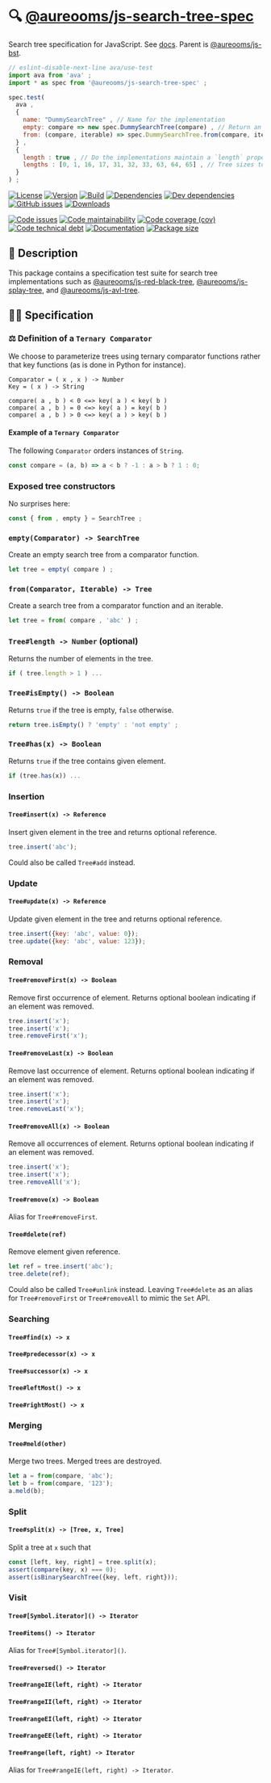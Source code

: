 :mag: [@aureooms/js-search-tree-spec](https://aureooms.github.io/js-search-tree-spec)
==

Search tree specification for JavaScript.
See [docs](https://aureooms.github.io/js-search-tree-spec).
Parent is [@aureooms/js-bst](https://github.com/aureooms/js-bst).

```js
// eslint-disable-next-line ava/use-test
import ava from 'ava' ;
import * as spec from '@aureooms/js-search-tree-spec' ;

spec.test(
  ava ,
  {
    name: "DummySearchTree" , // Name for the implementation
    empty: compare => new spec.DummySearchTree(compare) , // Return an empty search tree using `compare` to order keys
    from: (compare, iterable) => spec.DummySearchTree.from(compare, iterable) , // Return a search tree using `compare` to order keys initialized with the values in iterable
  } ,
  {
    length : true , // Do the implementations maintain a `length` property?
    lengths : [0, 1, 16, 17, 31, 32, 33, 63, 64, 65] , // Tree sizes to test.
  }
) ;
```

[![License](https://img.shields.io/github/license/aureooms/js-search-tree-spec.svg)](https://raw.githubusercontent.com/aureooms/js-search-tree-spec/main/LICENSE)
[![Version](https://img.shields.io/npm/v/@aureooms/js-search-tree-spec.svg)](https://www.npmjs.org/package/@aureooms/js-search-tree-spec)
[![Build](https://img.shields.io/travis/aureooms/js-search-tree-spec/main.svg)](https://travis-ci.org/aureooms/js-search-tree-spec/branches)
[![Dependencies](https://img.shields.io/david/aureooms/js-search-tree-spec.svg)](https://david-dm.org/aureooms/js-search-tree-spec)
[![Dev dependencies](https://img.shields.io/david/dev/aureooms/js-search-tree-spec.svg)](https://david-dm.org/aureooms/js-search-tree-spec?type=dev)
[![GitHub issues](https://img.shields.io/github/issues/aureooms/js-search-tree-spec.svg)](https://github.com/aureooms/js-search-tree-spec/issues)
[![Downloads](https://img.shields.io/npm/dm/@aureooms/js-search-tree-spec.svg)](https://www.npmjs.org/package/@aureooms/js-search-tree-spec)

[![Code issues](https://img.shields.io/codeclimate/issues/aureooms/js-search-tree-spec.svg)](https://codeclimate.com/github/aureooms/js-search-tree-spec/issues)
[![Code maintainability](https://img.shields.io/codeclimate/maintainability/aureooms/js-search-tree-spec.svg)](https://codeclimate.com/github/aureooms/js-search-tree-spec/trends/churn)
[![Code coverage (cov)](https://img.shields.io/codecov/c/gh/aureooms/js-search-tree-spec/main.svg)](https://codecov.io/gh/aureooms/js-search-tree-spec)
[![Code technical debt](https://img.shields.io/codeclimate/tech-debt/aureooms/js-search-tree-spec.svg)](https://codeclimate.com/github/aureooms/js-search-tree-spec/trends/technical_debt)
[![Documentation](https://aureooms.github.io/js-search-tree-spec//badge.svg)](https://aureooms.github.io/js-search-tree-spec//source.html)
[![Package size](https://img.shields.io/bundlephobia/minzip/@aureooms/js-search-tree-spec)](https://bundlephobia.com/result?p=@aureooms/js-search-tree-spec)

## :newspaper: Description

This package contains a specification test suite for search tree
implementations such as
[@aureooms/js-red-black-tree](https://github.com/aureooms/js-red-black-tree),
[@aureooms/js-splay-tree](https://github.com/aureooms/js-splay-tree),
and
[@aureooms/js-avl-tree](https://github.com/aureooms/js-avl-tree).

## :woman_teacher: Specification

### :balance_scale: Definition of a `Ternary Comparator`

We choose to parameterize trees using ternary comparator functions rather that
key functions (as is done in Python for instance).

    Comparator = ( x , x ) -> Number
    Key = ( x ) -> String

    compare( a , b ) < 0 <=> key( a ) < key( b )
    compare( a , b ) = 0 <=> key( a ) = key( b )
    compare( a , b ) > 0 <=> key( a ) > key( b )

#### Example of a `Ternary Comparator`

The following `Comparator` orders instances of `String`.

```js
const compare = (a, b) => a < b ? -1 : a > b ? 1 : 0;
```

### Exposed tree constructors

No surprises here:

```js
const { from , empty } = SearchTree ;
```

### `empty(Comparator) -> SearchTree`

Create an empty search tree from a comparator function.

```js
let tree = empty( compare ) ;
```

### `from(Comparator, Iterable) -> Tree`

Create a search tree from a comparator function and an iterable.

```js
let tree = from( compare , 'abc' ) ;
```

### `Tree#length -> Number` (optional)

Returns the number of elements in the tree.

```js
if ( tree.length > 1 ) ...
```

### `Tree#isEmpty() -> Boolean`

Returns `true` if the tree is empty, `false` otherwise.

```js
return tree.isEmpty() ? 'empty' : 'not empty' ;
```

### `Tree#has(x) -> Boolean`

Returns `true` if the tree contains given element.

```js
if (tree.has(x)) ...
```

### Insertion

#### `Tree#insert(x) -> Reference`

Insert given element in the tree and returns optional reference.

```js
tree.insert('abc');
```

Could also be called `Tree#add` instead.

### Update

#### `Tree#update(x) -> Reference`

Update given element in the tree and returns optional reference.

```js
tree.insert({key: 'abc', value: 0});
tree.update({key: 'abc', value: 123});
```

### Removal

#### `Tree#removeFirst(x) -> Boolean`

Remove first occurrence of element. Returns optional boolean indicating if an
element was removed.

```js
tree.insert('x');
tree.insert('x');
tree.removeFirst('x');
```

#### `Tree#removeLast(x) -> Boolean`

Remove last occurrence of element. Returns optional boolean indicating if an
element was removed.

```js
tree.insert('x');
tree.insert('x');
tree.removeLast('x');
```

#### `Tree#removeAll(x) -> Boolean`

Remove all occurrences of element. Returns optional boolean indicating if an
element was removed.

```js
tree.insert('x');
tree.insert('x');
tree.removeAll('x');
```

#### `Tree#remove(x) -> Boolean`

Alias for `Tree#removeFirst`.

#### `Tree#delete(ref)`

Remove element given reference.

```js
let ref = tree.insert('abc');
tree.delete(ref);
```

Could also be called `Tree#unlink` instead. Leaving `Tree#delete` as an alias
for `Tree#removeFirst` or `Tree#removeAll` to mimic the `Set` API.

### Searching

#### `Tree#find(x) -> x`

#### `Tree#predecessor(x) -> x`

#### `Tree#successor(x) -> x`

#### `Tree#leftMost() -> x`

#### `Tree#rightMost() -> x`

### Merging

#### `Tree#meld(other)`

Merge two trees. Merged trees are destroyed.

```js
let a = from(compare, 'abc');
let b = from(compare, '123');
a.meld(b);
```

### Split

#### `Tree#split(x) -> [Tree, x, Tree]`

Split a tree at `x` such that

```js
const [left, key, right] = tree.split(x);
assert(compare(key, x) === 0);
assert(isBinarySearchTree({key, left, right}));
```

### Visit

#### `Tree#[Symbol.iterator]() -> Iterator`

#### `Tree#items() -> Iterator`

Alias for `Tree#[Symbol.iterator]()`.

#### `Tree#reversed() -> Iterator`

#### `Tree#rangeIE(left, right) -> Iterator`

#### `Tree#rangeII(left, right) -> Iterator`

#### `Tree#rangeEI(left, right) -> Iterator`

#### `Tree#rangeEE(left, right) -> Iterator`

#### `Tree#range(left, right) -> Iterator`

Alias for `Tree#rangeIE(left, right) -> Iterator`.
